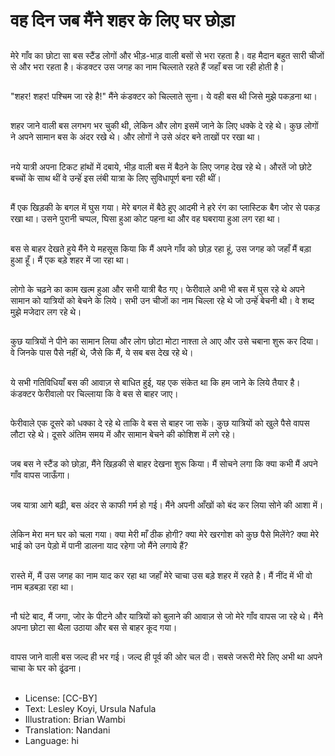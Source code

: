 # वह दिन जब मैंने शहर के लिए घर छोड़ा

##
मेरे गाँव का छोटा सा बस स्टैंड लोगों और भीड़-भाड़ वाली बसों से भरा रहता है। वह मैदान बहुत सारी चीजों से और भरा रहता है। कंडक्टर उस जगह का नाम चिल्लाते रहते हैं जहाँ बस जा रही होती है।

##
"शहर! शहर! पश्चिम जा रहे है!" मैंने कंडक्टर को चिल्लाते सुना। ये वही बस थी जिसे मुझे पकड़ना था।

##
शहर जाने वाली बस लगभग भर चुकी थी, लेकिन और लोग इसमें जाने के लिए धक्के दे रहे थे। कुछ लोगों ने अपने सामान बस के अंदर रखे थे। और लोगों ने उसे अंदर बने ताखों पर रखा था।

##
नये यात्री अपना टिकट हांथों में दबाये, भीड़ वाली बस में बैठने के लिए जगह देख रहे थे। औरतें जो छोटे बच्चों के साथ थीं वे उन्हेंं इस लंबी यात्रा के लिए सुविधापूर्ण बना रही थीं।

##
मैं एक खिड़की के बगल में घुस गया। मेरे बगल में बैठे हुए आदमी ने हरे रंग का प्लास्टिक बैग जोर से पकड़ रखा था। उसने पुरानी चप्पल, घिसा हुआ कोट पहना था और वह घबराया हुआ लग रहा था।

##
बस से बाहर देखते हुये मैंने ये महसूस किया कि मैं अपने गाँव को छोड़ रहा हूं, उस जगह को जहाँ मैं बड़ा हुआ हूँ। मैं एक बड़े शहर में जा रहा था।

##
लोगो के चढ़ने का काम खत्म हुआ और सभी यात्री बैठ गए। फेरीवाले अभी भी बस में घुस रहे थे अपने सामान को यात्रियों को बेचने के लिये। सभी उन चीजों का नाम चिल्ला रहे थे जो उन्हेंं बेचनी थी। वे शब्द मुझे मजेदार लग रहे थे।

##
कुछ यात्रियों ने पीने का सामान लिया और लोग छोटा मोटा नाश्ता ले आए और उसे चबाना शुरू कर दिया। वे जिनके पास पैसे नहीं थे, जैसे कि मैं, ये सब बस देख रहे थे।

##
ये सभी गतिविधियाँ बस की आवाज़ से बाधित हुई, यह एक संकेत था कि हम जाने के लिये तैयार है। कंडक्टर फेरीवालो पर चिल्लाया कि वे बस से बाहर जाए।

##
फेरीवाले एक दूसरे को धक्का दे रहे थे ताकि वे बस से बाहर जा सके। कुछ यात्रियों को खुले पैसे वापस लौटा रहे थे। दूसरे अंतिम समय में और सामान बेचने की कोशिश में लगे रहे।

##
जब बस ने स्टैंड को छोड़ा, मैंने खिड़की से बाहर देखना शुरू किया। मैं सोचने लगा कि क्या कभी मैं अपने गाँव वापस जाऊँगा।

##
जब यात्रा आगे बढ़ी, बस अंदर से काफी गर्म हो गई। मैंने अपनी आँखों को बंद कर लिया सोने की आशा में।

##
लेकिन मेरा मन घर को चला गया। क्या मेरी माँ ठीक होगी? क्या मेरे खरगोश को कुछ पैसे मिलेंगे? क्या मेरे भाई को उन पेड़ो में पानी डालना याद रहेगा जो मैंने लगाये हैं?

##
रास्ते में, मैं उस जगह का नाम याद कर रहा था जहाँ मेरे चाचा उस बड़े शहर में रहते है। मैं नींद में भी वो नाम बड़बड़ा रहा था।

##
नौ घंटे बाद, मैं जगा, जोर के पीटने और यात्रियों को बुलाने की आवाज़ से जो मेरे गाँव वापस जा रहे थे। मैंने अपना छोटा सा थैला उठाया और बस से बाहर कूद गया।

##
वापस जाने वाली बस जल्द ही भर गई। जल्द ही पूर्व की ओर चल दी। सबसे जरूरी मेरे लिए अभी था अपने चाचा के घर को ढूंढना।

##
* License: [CC-BY]
* Text: Lesley Koyi, Ursula Nafula
* Illustration: Brian Wambi
* Translation: Nandani
* Language: hi
